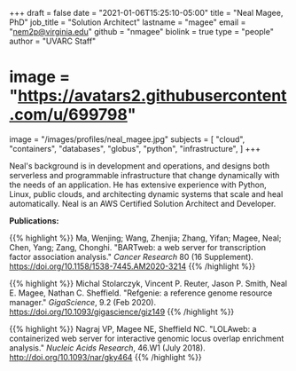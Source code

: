 +++
draft = false
date = "2021-01-06T15:25:10-05:00"
title = "Neal Magee, PhD"
job_title = "Solution Architect"
lastname = "magee"
email = "nem2p@virginia.edu"
github = "nmagee"
biolink = true
type = "people"
author = "UVARC Staff"
# image = "https://avatars2.githubusercontent.com/u/699798"
image = "/images/profiles/neal_magee.jpg"
subjects = [
  "cloud",
  "containers",
  "databases",
  "globus",
  "python",
  "infrastructure",
]
+++

Neal's background is in development and operations, and designs both serverless and programmable infrastructure that change dynamically with the needs of an application. He has extensive experience with Python, Linux, public clouds, and architecting dynamic systems that scale and heal automatically. Neal is an AWS Certified Solution Architect and Developer.

**Publications:**

{{% highlight %}}
Ma, Wenjing; Wang, Zhenjia; Zhang, Yifan; Magee, Neal; Chen, Yang; Zang, Chonghi. "BARTweb: a web server for transcription factor association analysis." <i>Cancer Research</i> 80 (16 Supplement). <a href="https://cancerres.aacrjournals.org/content/80/16_Supplement/3214.abstract" target="_new">https://doi.org/10.1158/1538-7445.AM2020-3214</a>
{{% /highlight %}}

{{% highlight %}}
Michal Stolarczyk, Vincent P. Reuter, Jason P. Smith, Neal E. Magee, Nathan C. Sheffield. "Refgenie: a reference genome resource manager." <i>GigaScience</i>, 9.2 (Feb 2020). <a href="https://doi.org/10.1093/gigascience/giz149" target="_new">https://doi.org/10.1093/gigascience/giz149</a>
{{% /highlight %}}

{{% highlight %}}
Nagraj VP, Magee NE, Sheffield NC. "LOLAweb: a containerized web server for interactive genomic locus overlap enrichment analysis." <i>Nucleic Acids Research</i>, 46.W1 (July 2018). <a href="http://doi.org/10.1093/nar/gky464" target="_new">http://doi.org/10.1093/nar/gky464</a>
{{% /highlight %}}
